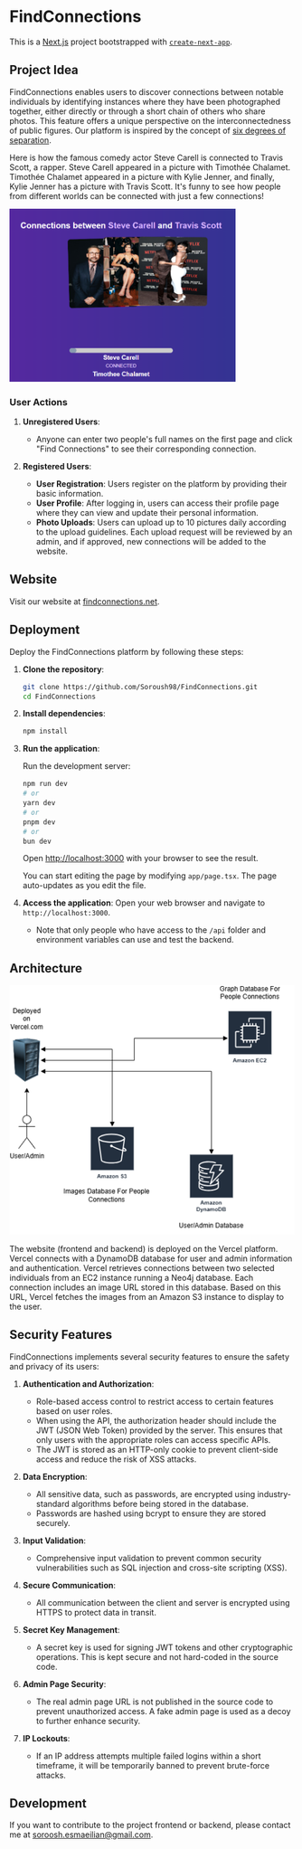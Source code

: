# FindConnections

This is a [Next.js](https://nextjs.org) project bootstrapped with [`create-next-app`](https://nextjs.org/docs/app/api-reference/cli/create-next-app).

## Project Idea
FindConnections enables users to discover connections between notable individuals by identifying instances where they have been photographed together, either directly or through a short chain of others who share photos. This feature offers a unique perspective on the interconnectedness of public figures. Our platform is inspired by the concept of [six degrees of separation](https://en.wikipedia.org/wiki/Six_degrees_of_separation).

Here is how the famous comedy actor Steve Carell is connected to Travis Scott, a rapper. Steve Carell appeared in a picture with Timothée Chalamet. Timothée Chalamet appeared in a picture with Kylie Jenner, and finally, Kylie Jenner has a picture with Travis Scott. It's funny to see how people from different worlds can be connected with just a few connections!

<img src="Example.png" alt="Example" width="400"/>

### User Actions
1. **Unregistered Users**:
    - Anyone can enter two people's full names on the first page and click "Find Connections" to see their corresponding connection.

2. **Registered Users**:
    - **User Registration**: Users register on the platform by providing their basic information.
    - **User Profile**: After logging in, users can access their profile page where they can view and update their personal information.
    - **Photo Uploads**: Users can upload up to 10 pictures daily according to the upload guidelines. Each upload request will be reviewed by an admin, and if approved, new connections will be added to the website.

## Website

Visit our website at [findconnections.net](https://findconnections.net).

## Deployment

Deploy the FindConnections platform by following these steps:

1. **Clone the repository**:
    ```sh
    git clone https://github.com/Soroush98/FindConnections.git
    cd FindConnections
    ```

2. **Install dependencies**:
    ```sh
    npm install
    ```

3. **Run the application**:

    Run the development server:

    ```bash
    npm run dev
    # or
    yarn dev
    # or
    pnpm dev
    # or
    bun dev
    ```

    Open [http://localhost:3000](http://localhost:3000) with your browser to see the result.

    You can start editing the page by modifying `app/page.tsx`. The page auto-updates as you edit the file.

5. **Access the application**:
    Open your web browser and navigate to `http://localhost:3000`.

    * Note that only people who have access to the `/api` folder and environment variables can use and test the backend. 

## Architecture

![alt text](Architecture.png)

The website (frontend and backend) is deployed on the Vercel platform. Vercel connects with a DynamoDB database for user and admin information and authentication. Vercel retrieves connections between two selected individuals from an EC2 instance running a Neo4j database. Each connection includes an image URL stored in this database. Based on this URL, Vercel fetches the images from an Amazon S3 instance to display to the user.

## Security Features

FindConnections implements several security features to ensure the safety and privacy of its users:

1. **Authentication and Authorization**:
    - Role-based access control to restrict access to certain features based on user roles.
    - When using the API, the authorization header should include the JWT (JSON Web Token)
      provided by the server. This ensures that only users with the appropriate roles can access specific APIs.
    - The JWT is stored as an HTTP-only cookie to prevent client-side access and reduce the risk of XSS attacks.
2. **Data Encryption**:
    - All sensitive data, such as passwords, are encrypted using industry-standard algorithms before being stored in the database.
    - Passwords are hashed using bcrypt to ensure they are stored securely.

3. **Input Validation**:
    - Comprehensive input validation to prevent common security vulnerabilities such as SQL injection and cross-site scripting (XSS).

4. **Secure Communication**:
    - All communication between the client and server is encrypted using HTTPS to protect data in transit.

5. **Secret Key Management**:
    - A secret key is used for signing JWT tokens and other cryptographic operations. This is kept secure and not hard-coded in the source code. 

6. **Admin Page Security**:
    - The real admin page URL is not published in the source code to prevent unauthorized access. A fake admin page is used as a decoy to further enhance security.

7. **IP Lockouts**:
    - If an IP address attempts multiple failed logins within a short timeframe, it will be temporarily banned to prevent brute-force attacks.

## Development

If you want to contribute to the project frontend or backend, please contact me at soroosh.esmaeilian@gmail.com.
